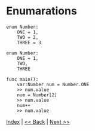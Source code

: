 # Enumarations

```
enum Number:
    ONE = 1,
    TWO = 2,
    THREE = 3
```

```
enum Number:
    ONE = 1,
    TWO,
    THREE

func main():
    var:Number num = Number.ONE
    >> num.value
    num = Number[2]
    >> num.value
    num++
    >> num.value

```

[Index](index.md) | [<< Back](15_functions.md) | [Next >>](17_structures.md)